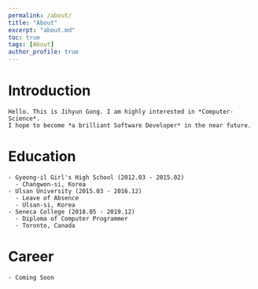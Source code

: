 ```yaml
---
permalink: /about/
title: "About"
excerpt: "about.md"
toc: true
tags: [About]
author_profile: true
---
```


# Introduction
    Hello. This is Jihyun Gong. I am highly interested in *Computer-Science*.   
    I hope to become *a brilliant Software Developer* in the near future. 


# Education
    - Gyeong-il Girl's High School (2012.03 - 2015.02)
      - Changwon-si, Korea
    - Ulsan University (2015.03 - 2016.12)
      - Leave of Absence
      - Ulsan-si, Korea
    - Seneca College (2018.05 - 2019.12)
      - Diploma of Computer Programmer
      - Toronto, Canada


# Career
    - Coming Soon
